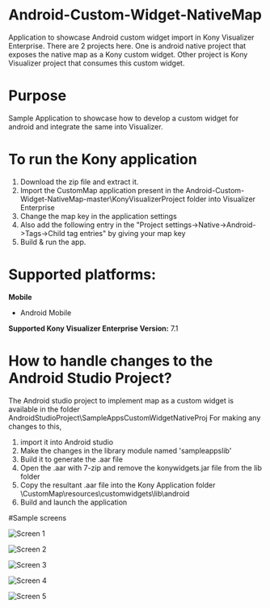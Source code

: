 # Android-Custom-Widget-NativeMap

Application to showcase Android custom widget import in Kony Visualizer Enterprise.
There are 2 projects here. One is android native project that exposes the native map as a Kony custom widget. Other project is Kony Visualizer project that consumes this custom widget.

# Purpose
Sample Application to showcase how to develop a custom widget for android and integrate the same into Visualizer.

# To run the Kony application

1. Download the zip file and extract it.
2. Import the CustomMap application present in the Android-Custom-Widget-NativeMap-master\KonyVisualizerProject folder into Visualizer Enterprise
3. Change the map key in the application settings 
4. Also add the following entry in the "Project settings->Native->Android->Tags->Child tag entries"  by giving your map key
    <meta-data android:name="com.google.android.maps.v2.API_KEY" android:value="Your Map key here"/>
5. Build & run the app.
 
# Supported platforms:
**Mobile**
 * Android Mobile
 
**Supported Kony Visualizer Enterprise Version:** 7.1

# How to handle changes to the Android Studio Project?
The Android studio project to implement map as a custom widget is available in the folder AndroidStudioProject\SampleAppsCustomWidgetNativeProj
For making any changes to this,
1. import it into Android studio
2. Make the changes in the library module named 'sampleappslib'
3. Build it to generate the .aar file
4. Open the .aar with 7-zip and remove the konywidgets.jar file from the lib folder
5. Copy the resultant .aar file into the Kony Application folder <Your workspace>\CustomMap\resources\customwidgets\lib\android 
6. Build and launch the application


#Sample screens

![Screen 1](https://github.com/nampelli/Android-Custom-Widget-NativeMap/blob/master/screenshots/customwidget_scr1.png)

![Screen 2](https://github.com/nampelli/Android-Custom-Widget-NativeMap/blob/master/screenshots/customwidget_scr2.png)

![Screen 3](https://github.com/nampelli/Android-Custom-Widget-NativeMap/blob/master/screenshots/customwidget_scr3.png)

![Screen 4](https://github.com/nampelli/Android-Custom-Widget-NativeMap/blob/master/screenshots/customwidget_scr4.png)

![Screen 5](https://github.com/nampelli/Android-Custom-Widget-NativeMap/blob/master/screenshots/customwidget_scr5.png)
